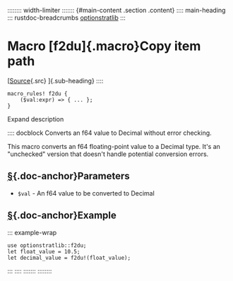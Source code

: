 :::::::: width-limiter
::::::: {#main-content .section .content}
:::: main-heading
::: rustdoc-breadcrumbs
[optionstratlib](index.html)
:::

# Macro [f2du]{.macro}Copy item path

[[Source](../src/optionstratlib/model/decimal.rs.html#372-376){.src}
]{.sub-heading}
::::

``` {.rust .item-decl}
macro_rules! f2du {
    ($val:expr) => { ... };
}
```

Expand description

:::: docblock
Converts an f64 value to Decimal without error checking.

This macro converts an f64 floating-point value to a Decimal type. It's
an "unchecked" version that doesn't handle potential conversion errors.

## [§](#parameters){.doc-anchor}Parameters

- `$val` - An f64 value to be converted to Decimal

## [§](#example){.doc-anchor}Example

::: example-wrap
``` {.rust .rust-example-rendered}
use optionstratlib::f2du;
let float_value = 10.5;
let decimal_value = f2du!(float_value);
```
:::
::::
:::::::
::::::::
